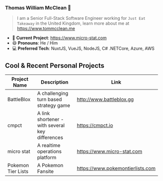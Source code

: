 ### Thomas William McClean 👋
> I am a Senior Full-Stack Software Engineer working for `Just Eat Takeaway` in the United Kingdom, learn more about me at https://www.tommcclean.me

- 🔭 **Current Project**: https://www.micro-stat.com
- 😄 **Pronouns**: He / Him
- 💻 **Preferred Tech**: NuxtJS, VueJS, NodeJS, C# .NETCore, Azure, AWS

## Cool & Recent Personal Projects
| Project Name | Description | Link
|---|---|---
| BattleBlox | A challenging turn based strategy game | http://www.battleblox.gg   
| cmpct  | A link shortener - with several key differences | https://cmpct.io
| micro stat  | A realtime operations platform | https://www.micro-stat.com
| Pokemon Tier Lists | A Pokemon Fansite | https://www.pokemontierlists.com
